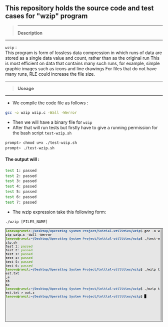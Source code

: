 ## This repository holds the source code and  test cases for "wzip" program
>____________________________________________________________________________________
> **Description**
---
`wzip` :  
This program is form of lossless data compression in which runs of data are stored as a single data value and count, rather than as the original run This is most efficient on data that contains many such runs, for example, simple graphic images such as icons and line drawings For files that do not have many runs, RLE could increase the file size.
 
 
---
> **Useage**
---

- We compile the code file as follows :
``` bash
gcc -o wzip wzip.c -Wall -Werror 
```
- Then we will have a binary file for  `wzip`
- After that will run tests but  firstly have to give a running permission for the bash script `test-wzip.sh`
```bash
prompt> chmod u+x ./test-wzip.sh
prompt> ./test-wzip.sh
```

#### The output will :
```bash
test 1: passed
test 2: passed
test 3: passed
test 4: passed
test 5: passed
test 6: passed
test 7: passed
```

- The wzip expression take this following form:
```
./wzip [FILES_NAME] 
```

![GitHub Light](https://github.com/Ola-Mohamed/Ostep_Projects/blob/main/wzip/wzip%20test.png)

